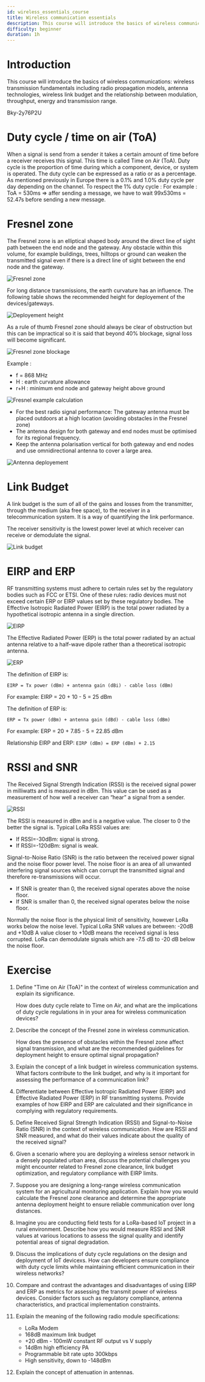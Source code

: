 ```yaml
---
id: wireless_essentials_course
title: Wireless communication essentials
description: This course will introduce the basics of wireless communications.
difficulty: beginner
duration: 1h
---
```


# Introduction

This course will introduce the basics of wireless communications: wireless transmission fundamentals including radio propagation models, antenna technologies, wireless link budget and the relationship between modulation, throughput, energy and transmission range.

<youtube>Bky-2y76P2U</youtube>

# Duty cycle / time on air (ToA)

When a signal is send from a sender it takes a certain amount of time before a receiver receives this signal.
This time is called Time on Air (ToA).
Duty cycle is the proportion of time during which a component, device, or system is operated.
The duty cycle can be expressed as a ratio or as a percentage.
As mentioned previously in Europe there is a 0.1% and 1.0% duty cycle per day depending on the channel.
To respect the 1% duty cycle :
For example : ToA = 530ms => affer sending a message, we have to wait 99x530ms = 52.47s before sending a new message.

# Fresnel zone

The Fresnel zone is an elliptical shaped body around the direct line of sight path between the end node and the gateway.
Any obstacle within this volume, for example buildings, trees, hilltops or ground can weaken the transmitted signal even if there is a direct line of sight between the end node and the gateway.

![Fresnel zone](img/fresnel.png)

For long distance transmissions, the earth curvature has an influence.
The following table shows the recommended height for deployement of the devices/gateways.

![Deployement height](img/fresnel2.png)

As a rule of thumb Fresnel zone should always be clear of obstruction but this can be impractical so it is said that beyond 40% blockage, signal loss will become significant.

![Fresnel zone blockage](img/fresnel3.png)

Example :

- f = 868 MHz
- H : earth curvature allowance
- r+H : minimum end node and gateway height above ground

![Fresnel example calculation](img/fresnel4.png)

- For the best radio signal performance: The gateway antenna must be placed outdoors at a high location (avoiding obstacles in the Fresnel zone)
- The antenna design for both gateway and end nodes must be optimised for its regional frequency.
- Keep the antenna polarisation vertical for both gateway and end nodes and use omnidirectional antenna to cover a large area.

![Antenna deployement](img/fresnel5.png)

# Link Budget

A link budget is the sum of all of the gains and losses from the transmitter, through the medium (aka free space), to the receiver in a telecommunication system. It is a way of quantifying the link performance.

The receiver sensitivity is the lowest power level at which receiver can receive or demodulate the signal.

![Link budget](img/link_budget.png)

# EIRP and ERP

RF transmitting systems must adhere to certain rules set by the regulatory bodies such as FCC or ETSI.
One of these rules: radio devices must not exceed certain ERP or EIRP values set by these regulatory bodies.
The Effective Isotropic Radiated Power (EIRP) is the total power radiated by a hypothetical isotropic antenna in a single direction.

![EIRP](img/eirp.png)

The Effective Radiated Power (ERP) is the total power radiated by an actual antenna relative to a half-wave dipole rather than a theoretical isotropic antenna.

![ERP](img/erp.png)

The definition of EIRP is:

```
EIRP = Tx power (dBm) + antenna gain (dBi) - cable loss (dBm)
```

For example: EIRP = 20 + 10 - 5 = 25 dBm

The definition of ERP is:

```
ERP = Tx power (dBm) + antenna gain (dBd) - cable loss (dBm)
```

For example: ERP = 20 + 7.85 - 5 = 22.85 dBm

Relationship EIRP and ERP: `EIRP (dBm) = ERP (dBm) + 2.15`

# RSSI and SNR

The Received Signal Strength Indication (RSSI) is the received signal power in milliwatts and is measured in dBm.
This value can be used as a measurement of how well a receiver can “hear” a signal from a sender.

![RSSI](img/rssi.png)

The RSSI is measured in dBm and is a negative value.
The closer to 0 the better the signal is.
Typical LoRa RSSI values are:

- If RSSI=-30dBm: signal is strong.
- If RSSI=-120dBm: signal is weak.

Signal-to-Noise Ratio (SNR) is the ratio between the received power signal and the noise floor power level.
The noise floor is an area of all unwanted interfering signal sources which can corrupt the transmitted signal and therefore re-transmissions will occur.

- If SNR is greater than 0, the received signal operates above the noise floor.
- If SNR is smaller than 0, the received signal operates below the noise floor.

Normally the noise floor is the physical limit of sensitivity, however LoRa works below the noise level.
Typical LoRa SNR values are between: -20dB and +10dB
A value closer to +10dB means the received signal is less corrupted.
LoRa can demodulate signals which are -7.5 dB to -20 dB below the noise floor.

# Exercise

1. Define "Time on Air (ToA)" in the context of wireless communication and explain its significance.

   How does duty cycle relate to Time on Air, and what are the implications of duty cycle regulations in in your area for wireless communication devices?

2. Describe the concept of the Fresnel zone in wireless communication.

   How does the presence of obstacles within the Fresnel zone affect signal transmission, and what are the recommended guidelines for deployment height to ensure optimal signal propagation?

3. Explain the concept of a link budget in wireless communication systems. What factors contribute to the link budget, and why is it important for assessing the performance of a communication link?

4. Differentiate between Effective Isotropic Radiated Power (EIRP) and Effective Radiated Power (ERP) in RF transmitting systems. Provide examples of how EIRP and ERP are calculated and their significance in complying with regulatory requirements.

5. Define Received Signal Strength Indication (RSSI) and Signal-to-Noise Ratio (SNR) in the context of wireless communication.
   How are RSSI and SNR measured, and what do their values indicate about the quality of the received signal?

6. Given a scenario where you are deploying a wireless sensor network in a densely populated urban area, discuss the potential challenges you might encounter related to Fresnel zone clearance, link budget optimization, and regulatory compliance with EIRP limits.

7. Suppose you are designing a long-range wireless communication system for an agricultural monitoring application. Explain how you would calculate the Fresnel zone clearance and determine the appropriate antenna deployment height to ensure reliable communication over long distances.

8. Imagine you are conducting field tests for a LoRa-based IoT project in a rural environment. Describe how you would measure RSSI and SNR values at various locations to assess the signal quality and identify potential areas of signal degradation.

9. Discuss the implications of duty cycle regulations on the design and deployment of IoT devicexs.
   How can developers ensure compliance with duty cycle limits while maintaining efficient communication in their wireless networks?

10. Compare and contrast the advantages and disadvantages of using EIRP and ERP as metrics for assessing the transmit power of wireless devices. Consider factors such as regulatory compliance, antenna characteristics, and practical implementation constraints.

11. Explain the meaning of the following radio module specifications:
    - LoRa Modem
    - 168dB maximum link budget
    - +20 dBm - 100mW constant RF output vs V supply
    - 14dBm high efficiency PA
    - Programmable bit rate upto 300kbps
    - High sensitivity, down to -148dBm
12. Explain the concept of attenuation in antennas.
